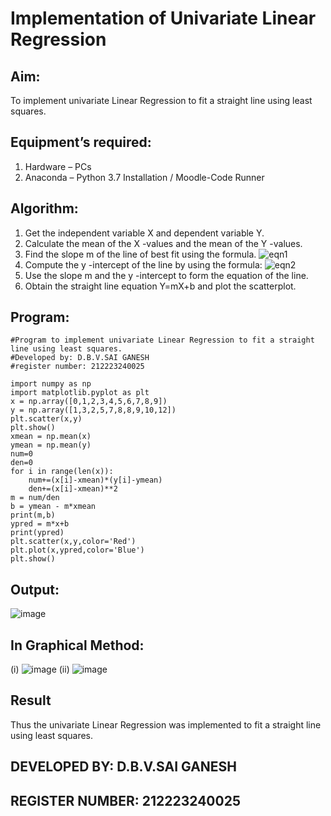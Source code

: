 # Implementation of Univariate Linear Regression
## Aim:
To implement univariate Linear Regression to fit a straight line using least squares.
## Equipment’s required:
1.	Hardware – PCs
2.	Anaconda – Python 3.7 Installation / Moodle-Code Runner
## Algorithm:
1.	Get the independent variable X and dependent variable Y.
2.	Calculate the mean of the X -values and the mean of the Y -values.
3.	Find the slope m of the line of best fit using the formula.
 ![eqn1](./eq1.jpg)
4.	Compute the y -intercept of the line by using the formula:
![eqn2](./eq2.jpg)  
5.	Use the slope m and the y -intercept to form the equation of the line.
6.	Obtain the straight line equation Y=mX+b and plot the scatterplot.
## Program:
```
#Program to implement univariate Linear Regression to fit a straight line using least squares.
#Developed by: D.B.V.SAI GANESH
#register number: 212223240025

import numpy as np 
import matplotlib.pyplot as plt
x = np.array([0,1,2,3,4,5,6,7,8,9])
y = np.array([1,3,2,5,7,8,8,9,10,12])
plt.scatter(x,y)
plt.show()
xmean = np.mean(x)
ymean = np.mean(y)
num=0
den=0
for i in range(len(x)):
    num+=(x[i]-xmean)*(y[i]-ymean)
    den+=(x[i]-xmean)**2
m = num/den
b = ymean - m*xmean
print(m,b)
ypred = m*x+b
print(ypred)
plt.scatter(x,y,color='Red')
plt.plot(x,ypred,color='Blue')
plt.show()

```
## Output:
![image](https://github.com/saiganesh2006/Univariate-Linear-Regression/assets/145742342/e82d5bd3-9b27-4f79-8162-ddf92143e7cb)
## In Graphical Method:
(i)
![image](https://github.com/saiganesh2006/Univariate-Linear-Regression/assets/145742342/c130fe22-e33e-4d1a-aee5-f194c9019025)
(ii)
![image](https://github.com/saiganesh2006/Univariate-Linear-Regression/assets/145742342/941c2d28-894c-4c58-94e3-39500dfc92e6)

## Result
Thus the univariate Linear Regression was implemented to fit a straight line using least squares.
## DEVELOPED BY: D.B.V.SAI GANESH
## REGISTER NUMBER: 212223240025
